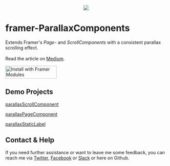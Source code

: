 
<p align="center"><img src="https://media.giphy.com/media/xUPGcHbhKD1UBj9ggo/giphy.gif"></p>

# framer-ParallaxComponents

Extends Framer's *Page*- and *ScrollComponents* with a consistent parallax scrolling effect.
<br />
<br />
Read the article on [Medium](https://blog.framer.com/parallax-6292c10d2be).
<br />

<a href='https://open.framermodules.com/ParallaxComponents'>
    <img alt='Install with Framer Modules'
    src='https://www.framermodules.com/assets/badge@2x.png' width='160' height='40' /></a>

## Demo Projects

[parallaxScrollComponent](https://framer.cloud/bCUnQ)

[parallaxPageComponent](https://framer.cloud/XIJJj)

[parallaxStaticLabel](https://framer.cloud/rySfn/)

## Contact & Help
If you need further assistance or want to leave me some feedback, you can reach me via [Twitter](https://twitter.com/marc_krenn), [Facebook](https://www.facebook.com/groups/framerjs/permalink/1187824361344633/) or [Slack](https://framer-slack-signup.herokuapp.com/) or here on Github.
